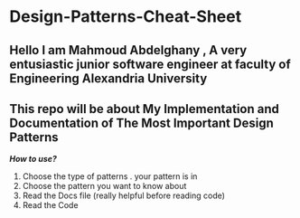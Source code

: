 # Design-Patterns-Cheat-Sheet
**Hello I am Mahmoud Abdelghany , A very entusiastic junior software engineer at faculty of Engineering Alexandria University**
---
This repo will be about My Implementation and Documentation of The Most Important Design Patterns
---
***How to use?***
1. Choose the type of patterns . your pattern is in
2. Choose the pattern you want to know about
3. Read the Docs file (really helpful before reading code)
4. Read the Code


